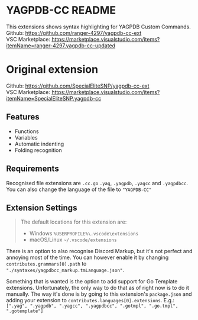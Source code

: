 # YAGPDB-CC README

This extensions shows syntax highlighting for YAGPDB Custom Commands.  
Github: https://github.com/ranger-4297/yagpdb-cc-ext  
VSC Marketplace: https://marketplace.visualstudio.com/items?itemName=ranger-4297.yagpdb-cc-updated

# Original extension
Github: https://github.com/SpecialEliteSNP/yagpdb-cc-ext  
VSC Marketplace: https://marketplace.visualstudio.com/items?itemName=SpecialEliteSNP.yagpdb-cc

## Features
- Functions
- Variables
- Automatic indenting
- Folding recognition

## Requirements

Recognised file extensions are `.cc.go` `.yag`, `.yagpdb`, `.yagcc` and `.yagpdbcc`.
You can also change the language of the file to `"YAGPDB-CC"`

## Extension Settings
> The default locations for this extension are:
> - Windows `%USERPROFILE%\.vscode\extensions`
> - macOS/Linux `~/.vscode/extensions`

There is an option to also recognise Discord Markup, but it's not perfect and annoying most of the time.
You can however enable it by changing `contributes.grammars[0].path` to `"./syntaxes/yagpdbcc_markup.tmLanguage.json"`.

Something that is wanted is the option to add support for Go Template extensions. Unfortunately, the only way to do that as of right now is to do it manually.
The way it's done is by going to this extension's `package.json` and adding your extension to `contributes.languages[0].extensions`.
E.g.: `[".yag", ".yagpdb", ".yagcc", ".yagpdbcc", ".gotmpl", ".go.tmpl", ".gotemplate"]`